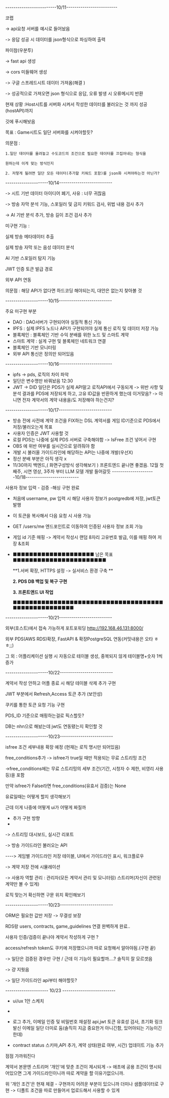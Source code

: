 -------------------------10/11-------------------------

코랩 

-> api요청 서버를 예시로 들어놨음 

-> 응답 성공 시 데이터를 json형식으로 파싱하여 출력 

파이참(우분투) 

-> fast api 생성 

-> cors 미들웨어 생성 

-> 구글 스프레드시트 데이터 가져옴(해결 )

-> 성공적으로 가져오면 json 형식으로 응답, 오류 발생 시 오류메시지 반환

현재 상황 :Host시트를 서버화 시켜서 작성한 데이터를 불러오는 것 까지 성공(hostAPI)까지

깃에 푸시해놧음 

목표 : Game시트도 일단 서버화를 시켜야할듯? 

의문점 : 

	1.일단 데이터를 올려놓고 수도코드의 조건으로 필요한 데이터를 끄집어내는 형식을 
 
	원하는데 이게 맞는 방식인지
 
	2. 저렇게 될려면 일단 모든 데이터(추가할 키워드 포함)를 json화 시켜야하는것 아닌가? 

---------------------10/14--------------------------

-> 시트 기반 데이터 아이디어 폐기, 사유 : 너무 귀찮음 

-> 방송 자막 분석 기능, 스포일러 및 금지 키워드 검사, 위법 내용 검사 추가

-> AI 기반 분석 추가, 방송 길이 조건 검사 추가 

미구현 기능 : 

실제 방송 메타데이터 추출

실제 방송 자막 또는 음성 데이터 분석 

AI 기반 스포일러 탐지 기능 

JWT 인증 토큰 발급 경로 

외부 API 연동

의문점 : 해당 API가 없다면 하드코딩 해야되는지, 대안은 없는지 찾아볼 것

---------------------10/15--------------------------

주요 미구현 부분
- DAO : DAO서버가 구현되어야 실질적 통신 가능 
- IPFS : 실제 IPFS 노드나 API가 구현되어야 실제 통신 로직 및 데이터 저장 가능
- 블록체인 : 블록체인 기반 수익 분배를 위한 노드 및 스마트 계약 
- 스마트 계약 : 실게 구현 및 블록체인 네트워크 연결  
- 블록체인 기반 모니터링
- 외부 API 통신은 정의만 되어있음

---------------------10/16--------------------------
- ipfs -> pds, 로직의 차이 파악 
- 일단은 변수명만 바꿔놨음 12:30
- JWT -> DID
일단은 PDS가 실제 API말고 로직API에서 구동되게 
 -> 위반 사항 및 분석 결과를 PDS에 저장되게 하고, 고유 ID값을 반환하게 했는데 이거맞음?
 -> 아니면 전자 계약서의 계약 내용을/도 저장해야 하는건지?
  
---------------------10/17--------------------------

- 방송 전에 사전에 계약 조건을 FIX하는 DSL 계약서를 
게임 ID기준으로 PDS에서 저장/불러오는게 목표  
- 사용자 인증은 JWT 사용할 것 
- 로컬 PDS는 나중에 실제 PDS 서버로 구축해야함 
        -> IsFree 조건 넣어서 구현
- OBS 에 위반 여부를 실시간으로 알려줘야 함  
- 개발 시 불러올 가이드라인에 해당하는 API는 나중에 개발(우선X) 
- 정산 분배 부분은 아직 생각 x 
- 11/30까지 백엔드,( 화면구성방식 생각해보기 ) 프론트엔드 끝나면 좋겠음. 12월 첫째주, 시연 영상, 3주차 부터 LLM 모델 개발 들어갈듯 
---------------------10/18--------------------------

사용자 정보 입력 - 검증 -해싱 구현 완료 
- 처음에 username, pw 입력 시 해당 사용자 정보가 postgredb에 저장, jwt토큰 발행
- 이 토큰을 복사해서 다음 요청 시 사용 가능 
- GET /users/me 엔드포인트로 이동하여 인증된 사용자 정보 조회 가능 
- 게임 id 기준 매핑 -> 계약서 작성시 랜덤 8자리 고유번호 발급, 이를 매핑 하여 저장 &조회
- 
  ■■■■■■■■■■■■■■■■■■■■
  남은 목표   ■■■■■■■■■■■■■■■■■■■■■■■
  
  **1.서버 확장, HTTPS 설정 -> 실서비스 환경 구축 **
  
  **2. PDS DB 백업 및 복구 구현**
  
  **3. 프론트앤드 UI 작업**
  
  ■■■■■■■■■■■■■■■■■■■■■■■■■■■■■■■■■■■■■■■■■■■■■■■■■■■■
  
---------------------10/21--------------------------

외부(호스트)에서 접속 가능하게 포트포워딩 http://192.168.46.131:8000/

외부 PDS(AWS RDS)확장, FastAPI & 확장PostgreSQL 연동(커밋내용은 오타 ㅎㅎ;;)

그 외 : 어플리케이션 실행 시 자동으로 테이블 생성, 중복되지 않게 테이블명+숫자 1씩 증가 

---------------------10/22--------------------------

계약서 작성 안하고 어플 종료 시 해당 테이블 삭제 추가 구현

JWT 부분에서 Refresh,Access 토큰 추가 (보안성)

 쿠키를 통한 토큰 요청 기능 구현 
 
PDS_ID 기준으로 매핑하는걸로 픽스할듯? 

DB는 nhn으로 해놨는데 jwt도 연동됐는지 확인할 것 

---------------------10/23--------------------------

isfree 조건 세부내용 확장 예정 (현재는 로직 명시만 되어있음)

free_conditions추가 -> isfree가 true일 때만 적용되는 무료 스트리밍 조건 

->free_conditions에는 무료 스트리밍의 세부 조건(기간, 시청자 수 제한, 비영리 사용 등)을 포함

 만약 isfree가 False라면 free_conditions(유효서 검증)는 None
 
유료일때는 어떻게 할지 생각해보기 

근데 이게 나중에 어떻게 ui가 어떻게 짜질까

- 추가 구현 방향
- 
-> 스트리밍 대시보드, 실시간 리포트
  
-> 방송 가이드라인 불러오는 API 

----> 게임별 가이드라인 저장 테이블, UI에서 가이드라인 표시, 워크플로우 

-> 계약 저장 전에 시뮬레이션 

-> 사용자 역할 관리 : 관리자(모든 계약서 관리 및 모니터링) 스트리머(자신이 관련된 계약만 볼 수 있게)

로직 맞는거 확신하면 구문 위치 확인해보기

---------------------10/23--------------------------

ORM은 필요한 값만 저장 -> 무결성 보장

 RDS랑 users, contracts, game_guidelines 연결 완벽하게 완료..
 
사용자 인증/검증이 끝나야 계약서 작성하게 구현 ?

access/refresh token도 쿠키에 저장했으니까 따로 요청해서 알아야됨.(구현 끝)

-> 일단은 검증된 경우만 구현 / 근데 이 기능이 필요할까....? 솔직히 잘 모르겟음 

-> 걍 지웟음 

-> 일단 가이드라인 api부터 해야할듯?

--------------------- 10/23 --------------------------

- ui/ux 1안 스케치
- 
- 로그 추가, 이메일 인증 및 비밀번호 재설정 api,jwt 토큰 유효성 검사, 초기화 링크 발신 이메일 일단 더미로 둠(솔직히 지금 중요한거 아니긴함, 있어야되는 기능이긴한데)
  
- contract status 스키마,API 추가, 계약 상태(완료 여부, 시간) 업데이트 기능 추가
  
점점 가까워진다

계약서 본문엔 스트리머 '개인'에 맞춘 조건이 제시되게 -> 애초에 공용 조건이 명시되어있으면 그게 가이드라인이니까 따로 계약을 할 이유가없으니까. 

위 '개인 조건'은 현재 체결 - 구현까지 어려운 부분이 있으니까 더미나 샘플데이터로 구현 -> 디폴트 조건을 따로 만들어서 업로드해서 사용할 수 있게 

